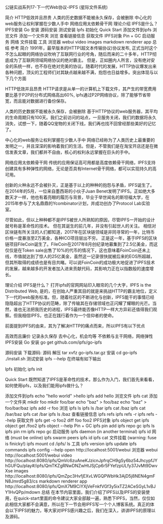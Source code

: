 ﻿公链实战系列17-下一代Web协议-IPFS (星际文件系统)

简介
HTTP低效并且昂贵
人类的历史数据不能被永久保存，会被删除
中心化的web服务让权利掌握在少数人手中
网络应用太依赖骨干网
理论介绍
IPFS是什么？
IPFS安装
Go 安装
源码安装
测试安装
Ipfs 初始化
Quick Start
添加文件到ipfs
浏览文件
添加一个文件夹
浏览
查看链接信息
获取文件
IPFS对象
Pin + GC
启动服务
网络
文件挂载
工具
浏览器
webui
video
images
markdown renderer app
总结
参考
简介
1991年，最早版本的HTTP(超文本传输协议)协议发布, 正式当时这个不怎么起眼的网络协议吹响了互联网行业的号角，随后而来的二十多年，HTTP彻底成为了互联网领域网络协议的绝对霸主。 但是，正如圈内人所言，没有绝对安全的系统一样，也不存在绝对完美的协议。随着时代的发展，HTTP协议爆发出来各种问题，顶尖的工程师们对其缺点越来越不满，抱怨也日益增多。突出体现与以下几个方面

HTTP低效并且昂贵
HTTP请求是从单一的计算机上下载文件，其产生的带宽费用要比基于P2P的分布式网络高出60%, ipfs通过P2P网络协议，除了能够节省带宽，而且能对数据进行备份保存。

人类的历史数据不能被永久保存，会被删除
基于HTTP协议的web服务器，其平均的生命周期只有100天。我们之前访问的站点，一旦服务关闭，我们的数据将永久消失，试想一下，随着QQ宠物的关闭下线，我们再也找不回曾经那些美好的记忆了。

中心化的web服务让权利掌握在少数人手中
网络已经称为了人类历史上最重要的发明之一，并且深深的影响着我们的生活。但是，不管我们是在淘宝开店还是在微信发表文章，我们都并不自由，核心的权利永远掌握在巨头的手中。

网络应用太依赖骨干网
传统的应用保证高可用都是高度依赖骨干网络，IPFS支持创建具有多种弹性的网络，无论是否具有Internet骨干网络，都可以实现持久的高可用。

创新的火种永远不会被扑灭，正是基于以上的种种的抱怨与矛盾，IPFS诞生了。在2014年的5月，一位来自墨西哥的小伙子Juan Benet发明了IPFS。正如绝大多数天才一样，他也有着亮眼的履历与背景，毕业于举世闻名的斯坦福大学，在2015年参与了大名鼎鼎的Ycombinator计划，并成功创办了Protocol Lab实验室。

尽管如此，但以上种种都不是IPFS被世人所熟知的原因，尽管IPFS一开始的设计就号称是革命性的技术。 但在其诞生的前几年，并没有引起世人的关注。 相信对区块链有所关注的人们都知道，2017年在区块链领域是非同寻常的一年，比特币价格一度暴涨至2万美金，各种ICO项目层出不穷。 正是这一年，基于IPFS的区块链项目FileCoin诞生了。FileCoin在2017年8月创纪录地募集到了2.5亿美金，而这仅仅是在Token sale出售了10%的代币的情况下，这也意味着FoinCoin还未上线，市值就达到了惊人的25亿美金，虽然这一记录很快就被后来的EOS所超越，但其所取得的成绩也是有目共睹。可以说FoinCoin的成功极大地促进了IPFS技术的发展，越来越多的开发者加入进来贡献代码，其影响力正在以指数般的速度增长。

理论介绍
IPFS是什么？
打开ipfs的官网网站印入眼帘的几个大字，IPFS is the Distributed Web, 是的，在创始人严重其目的就是来挑战HTTP的霸主地位，定义下一代的web服务标准。但，随着社区的不断进化与创新，IPFS能干的事情已经隐隐超出了HTTP协议的范畴，除了传输其在存储领域也正闪耀了耀眼的光芒。当然，谁也无法把我历史的进程，IPFS最终能否像HTTP一样大方异彩还值得我们观察。但我相信IPFS，也正在践行着作为一个信仰者的使命。

前面提到IPFS的由来，其为了解决HTTP的痛点而来，所以IPFS有以下优点

高效而且廉价
记录永久保存
去中心化，机会均等
不依赖与主干网络，网络弹性
IPFS安装
Go 安装
go get github.com/ipfs/go-ipfs

源码安装
下载源码: 源码
解压
tar xvfz go-ipfs.tar.gz
安装
cd go-ipfs
./install.sh
测试安装
ipfs --help
在终端有如下输出


Ipfs 初始化
ipfs init


Quick Start
既然知道了IPFS是革命性的技术，那么作为入门，我们首先来看看，如何使用ipfs，以及我们能用ipfs做什么？

添加文件到ipfs
  echo "hello world" >hello
  ipfs add hello
浏览文件
  ipfs cat <the-hash-you-got-here>
添加一个文件夹
  mkdir foo
  mkdir foo/bar
  echo "baz" > foo/baz
  echo "baz" > foo/bar/baz
  ipfs add -r foo
浏览
  ipfs ls <the-hash-here>
  ipfs ls <the-hash-here>/bar
  ipfs cat <the-hash-here>/baz
  ipfs cat <the-hash-here>/bar/baz
  ipfs cat <the-hash-here>/bar
  ipfs ls <the-hash-here>/baz
查看链接信息
  ipfs refs <the-hash-here>
  ipfs refs -r <the-hash-here>
  ipfs refs --help
获取文件
  ipfs get <the-hash-here> -o foo2
  diff foo foo2
IPFS对象
  ipfs object get <the-hash-here>
  ipfs object get <the-hash-here>/foo2
  ipfs object --help
Pin + GC
  ipfs pin add <the-hash-here>
  ipfs repo gc
  ipfs ls <the-hash-here>
  ipfs pin rm <the-hash-here>
  ipfs repo gc
启动服务
  ipfs daemon  (in another terminal)
  ipfs id
网络
  (must be online)
  ipfs swarm peers
  ipfs id
  ipfs cat <hash-of-remote-object>
文件挂载
  (warning: fuse is finicky!)
  ipfs mount
  cd /ipfs/<the-hash-here>
  ls
工具
  ipfs version
  ipfs update
  ipfs commands
  ipfs config --help
  open http://localhost:5001/webui
浏览器
webui
http://localhost:5001/webui
video
http://localhost:8080/ipfs/QmVc6zuAneKJzicnJpfrqCH9gSy6bz54JhcypfJYhGUFQu/play#/ipfs/QmTKZgRNwDNZwHtJSjCp6r5FYefzpULfy37JvMt9DwvXse
images
http://localhost:8080/ipfs/QmZpc3HvfjEXvLWGQPWbHk3AjD5j8NEN4gmFN8Jmrd5g83/cs
markdown renderer app
http://localhost:8080/ipfs/QmX7M9CiYXjVeFnkfVGf3y5ixTZ2ACeSGyL1vBJY1HvQPp/mdown
总结
在本节内容里面，我们介绍了IPFS以及IPFS的安装使用，在quick-start里面的命令建议大家全部敲一遍，熟悉下IPFS，当然，仅仅如此相信大家都不会满意，所以在下一节会用IPFS写一个个人博客系统。真正的体会以下IPFS的魅力，等大家对IPFS感兴趣之后，我们在深入，讲讲IPFS的原理以及源码。

